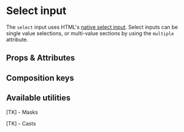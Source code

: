 # Select input

The `select` input uses HTML's [native select input](https://developer.mozilla.org/en-US/docs/Web/HTML/Element/input/select). Select inputs can be single value selections, or multi-value sections by using the `multiple` attribute.

<example
name="Select input"
file="/_content/examples/select/select"
langs="vue"></example>

## Props & Attributes

<reference-table input="select" :data="[{prop: 'options', type: 'Array/Object', default: '[]', description: 'An object of value/label pairs or an array of strings, or an array of objects that <em>must</em> contain a label and value property.'}]">
</reference-table>

## Composition keys

<reference-table type="compositionKeys" primary="composition-key">
</reference-table>

## Available utilities

[TK] - Masks

[TK] - Casts
